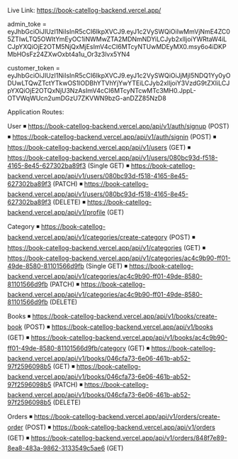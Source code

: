 Live Link: https://book-catellog-backend.vercel.app/

admin_toke = eyJhbGciOiJIUzI1NiIsInR5cCI6IkpXVCJ9.eyJ1c2VySWQiOiIwMmVjNmE4ZC05ZTIwLTQ5OWItYmEyOC1iNWMwZTA2MDNmNDYiLCJyb2xlIjoiYWRtaW4iLCJpYXQiOjE2OTM5NjQxMjEsImV4cCI6MTcyNTUwMDEyMX0.msy6o4iDKPMbHOsFz24ZXwOxbt4a1u_Or3z3lvx5YN4

customer_token = eyJhbGciOiJIUzI1NiIsInR5cCI6IkpXVCJ9.eyJ1c2VySWQiOiJjMjI5NDQ1Yy0yODUwLTQwZTctYTkwOS1lODBhYTVhYjYwYTEiLCJyb2xlIjoiY3VzdG9tZXIiLCJpYXQiOjE2OTQxNjU3NzAsImV4cCI6MTcyNTcwMTc3MH0.JppL-OTVWqWUcn2umDGzU7ZKVWN9bzG-anDZZ85NzD8

Application Routes:

User
◾ https://book-catellog-backend.vercel.app/api/v1/auth/signup (POST)
◾ https://book-catellog-backend.vercel.app/api/v1/auth/signin (POST)
◾ https://book-catellog-backend.vercel.app/api/v1/users (GET)
◾ https://book-catellog-backend.vercel.app/api/v1/users/080bc93d-f518-4165-8e45-627302ba89f3 (Single GET)
◾ https://book-catellog-backend.vercel.app/api/v1/users/080bc93d-f518-4165-8e45-627302ba89f3 (PATCH)
◾ https://book-catellog-backend.vercel.app/api/v1/users/080bc93d-f518-4165-8e45-627302ba89f3 (DELETE)
◾ https://book-catellog-backend.vercel.app/api/v1/profile (GET)

Category
◾ https://book-catellog-backend.vercel.app/api/v1/categories/create-category (POST)
◾ https://book-catellog-backend.vercel.app/api/v1/categories (GET)
◾ https://book-catellog-backend.vercel.app/api/v1/categories/ac4c9b90-ff01-49de-8580-81101566d9fb (Single GET)
◾ https://book-catellog-backend.vercel.app/api/v1/categories/ac4c9b90-ff01-49de-8580-81101566d9fb (PATCH)
◾ https://book-catellog-backend.vercel.app/api/v1/categories/ac4c9b90-ff01-49de-8580-81101566d9fb (DELETE)

Books
◾ https://book-catellog-backend.vercel.app/api/v1/books/create-book (POST)
◾ https://book-catellog-backend.vercel.app/api/v1/books (GET)
◾ https://book-catellog-backend.vercel.app/api/v1/books/ac4c9b90-ff01-49de-8580-81101566d9fb/category (GET)
◾ https://book-catellog-backend.vercel.app/api/v1/books/046cfa73-6e06-461b-ab52-97f2596098b5 (GET)
◾ https://book-catellog-backend.vercel.app/api/v1/books/046cfa73-6e06-461b-ab52-97f2596098b5 (PATCH)
◾ https://book-catellog-backend.vercel.app/api/v1/books/046cfa73-6e06-461b-ab52-97f2596098b5 (DELETE)

Orders
◾ https://book-catellog-backend.vercel.app/api/v1/orders/create-order (POST)
◾ https://book-catellog-backend.vercel.app/api/v1/orders (GET)
◾ https://book-catellog-backend.vercel.app/api/v1/orders/848f7e89-8ea8-483a-9862-3133549c5ae6 (GET)
